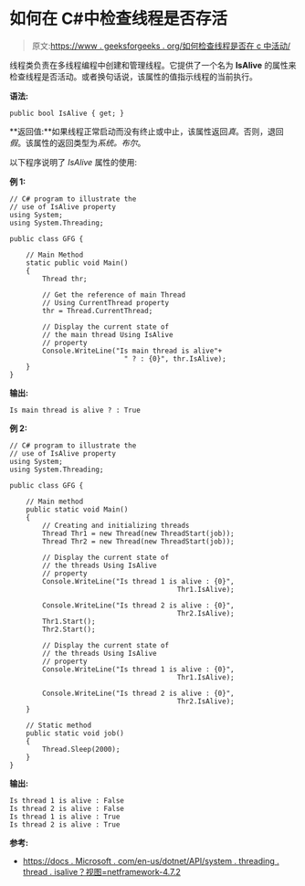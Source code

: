 # 如何在 C#中检查线程是否存活

> 原文:[https://www . geeksforgeeks . org/如何检查线程是否在 c 中活动/](https://www.geeksforgeeks.org/how-to-check-whether-a-thread-is-alive-or-not-in-c/)

线程类负责在多线程编程中创建和管理线程。它提供了一个名为 **IsAlive** 的属性来检查线程是否活动。或者换句话说，该属性的值指示线程的当前执行。

**语法:**

```
public bool IsAlive { get; }
```

**返回值:**如果线程正常启动而没有终止或中止，该属性返回*真*。否则，退回*假*。该属性的返回类型为*系统。布尔*。

以下程序说明了 *IsAlive* 属性的使用:

**例 1:**

```
// C# program to illustrate the 
// use of IsAlive property
using System;
using System.Threading;

public class GFG {

    // Main Method
    static public void Main()
    {
        Thread thr;

        // Get the reference of main Thread
        // Using CurrentThread property
        thr = Thread.CurrentThread;

        // Display the current state of 
        // the main thread Using IsAlive
        // property
        Console.WriteLine("Is main thread is alive"+
                            " ? : {0}", thr.IsAlive);
    }
}
```

**输出:**

```
Is main thread is alive ? : True

```

**例 2:**

```
// C# program to illustrate the 
// use of IsAlive property
using System;
using System.Threading;

public class GFG {

    // Main method
    public static void Main()
    {
        // Creating and initializing threads
        Thread Thr1 = new Thread(new ThreadStart(job));
        Thread Thr2 = new Thread(new ThreadStart(job));

        // Display the current state of 
        // the threads Using IsAlive 
        // property
        Console.WriteLine("Is thread 1 is alive : {0}",
                                         Thr1.IsAlive);

        Console.WriteLine("Is thread 2 is alive : {0}",
                                         Thr2.IsAlive);
        Thr1.Start();
        Thr2.Start();

        // Display the current state of 
        // the threads Using IsAlive
        // property
        Console.WriteLine("Is thread 1 is alive : {0}",
                                         Thr1.IsAlive);

        Console.WriteLine("Is thread 2 is alive : {0}",
                                         Thr2.IsAlive);
    }

    // Static method
    public static void job()
    {
        Thread.Sleep(2000);
    }
}
```

**输出:**

```
Is thread 1 is alive : False
Is thread 2 is alive : False
Is thread 1 is alive : True
Is thread 2 is alive : True

```

**参考:**

*   [https://docs . Microsoft . com/en-us/dotnet/API/system . threading . thread . isalive？视图=netframework-4.7.2](https://docs.microsoft.com/en-us/dotnet/api/system.threading.thread.isalive?view=netframework-4.7.2)
